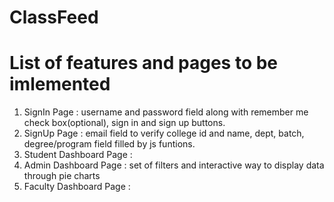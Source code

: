 # ClassFeed

# List of features and pages to be imlemented

1. SignIn Page : username and password field along with remember me check box(optional), sign in and sign up buttons.
2. SignUp Page : email field to verify college id and name, dept, batch, degree/program field filled by js funtions.
3. Student Dashboard Page :
4. Admin Dashboard Page : set of filters and interactive way to display data through pie charts
5. Faculty Dashboard Page :
